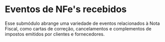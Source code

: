 # Eventos de NFe's recebidos

Esse submódulo abrange uma variedade de eventos relacionados à Nota Fiscal, como cartas de correção, cancelamentos e complementos de impostos emitidos por clientes e fornecedores.